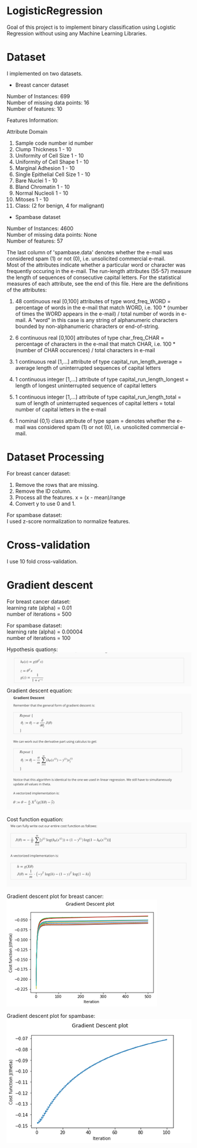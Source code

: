 # LogisticRegression
Goal of this project is to implement binary classification using Logistic Regression without using any Machine Learning Libraries.

# Dataset
I implemented on two datasets.  
* Breast cancer dataset
  
Number of Instances: 699  
Number of missing data points: 16  
Number of features: 10  

Features Information:  

   Attribute                     Domain
   1. Sample code number            id number
   2. Clump Thickness               1 - 10
   3. Uniformity of Cell Size       1 - 10
   4. Uniformity of Cell Shape      1 - 10
   5. Marginal Adhesion             1 - 10
   6. Single Epithelial Cell Size   1 - 10
   7. Bare Nuclei                   1 - 10
   8. Bland Chromatin               1 - 10
   9. Normal Nucleoli               1 - 10
  10. Mitoses                       1 - 10
  11. Class:                        (2 for benign, 4 for malignant)

* Spambase dataset
  
Number of Instances: 4600  
Number of missing data points: None    
Number of features: 57  

The last column of 'spambase.data' denotes whether the e-mail was 
considered spam (1) or not (0), i.e. unsolicited commercial e-mail.  
Most of the attributes indicate whether a particular word or
character was frequently occuring in the e-mail.  The run-length
attributes (55-57) measure the length of sequences of consecutive 
capital letters.  For the statistical measures of each attribute, 
see the end of this file.  Here are the definitions of the attributes:

1. 48 continuous real [0,100] attributes of type word_freq_WORD 
= percentage of words in the e-mail that match WORD,
i.e. 100 * (number of times the WORD appears in the e-mail) / 
total number of words in e-mail.  A "word" in this case is any 
string of alphanumeric characters bounded by non-alphanumeric 
characters or end-of-string.

2. 6 continuous real [0,100] attributes of type char_freq_CHAR
= percentage of characters in the e-mail that match CHAR,
i.e. 100 * (number of CHAR occurences) / total characters in e-mail

3. 1 continuous real [1,...] attribute of type capital_run_length_average
= average length of uninterrupted sequences of capital letters

4. 1 continuous integer [1,...] attribute of type capital_run_length_longest
= length of longest uninterrupted sequence of capital letters

5. 1 continuous integer [1,...] attribute of type capital_run_length_total
= sum of length of uninterrupted sequences of capital letters
= total number of capital letters in the e-mail

6. 1 nominal {0,1} class attribute of type spam
= denotes whether the e-mail was considered spam (1) or not (0), 
i.e. unsolicited commercial e-mail.  


# Dataset Processing
For breast cancer dataset:  
1. Remove the rows that are missing.
2. Remove the ID column.
3. Process all the features.
   x = (x - mean)/range
4. Convert y to use 0 and 1.
  
For spambase dataset:  
I used z-score normalization to normalize features.  

# Cross-validation
I use 10 fold cross-validation.

# Gradient descent
For breast cancer dataset:  
learning rate (alpha) = 0.01  
number of iterations = 500  
  
For spambase dataset:  
learning rate (alpha) = 0.00004  
number of iterations = 100   

Hypothesis quations:
![H](/images/hypothesis.png?raw=true)
Gradient descent equation:
![GD](/images/gradient_descent.png?raw=true)

Cost function equation:
![C](/images/cost.png?raw=true)



Gradient descent plot for breast cancer:
![GDP](/images/gradient_descent_plot_breast_cancer.png?raw=true)

Gradient descent plot for spambase:
![GDPS](/images/gd_plot_spam.png?raw=true)




